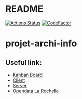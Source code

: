 # README
[![Actions Status](https://github.com/Nocturlab/projet-archi-info-server/workflows/Build%20Unix/badge.svg)](https://github.com/Nocturlab/projet-archi-info-server/actions)
[![CodeFactor](https://www.codefactor.io/repository/github/nocturlab/projet-archi-info-server/badge)](https://www.codefactor.io/repository/github/nocturlab/projet-archi-info-server)

# projet-archi-info

## Useful link:

* [Kanban Board](https://github.com/orgs/Nocturlab/teams/projet-archi-data/projects)
* [Client](https://github.com/Nocturlab/projet-archi-info-client)
* [Server](https://github.com/Nocturlab/projet-archi-info-server)
* [Opendata La Rochelle](https://opendata.larochelle.fr/dataset/?fwp_sscatgorie=stationnement)

